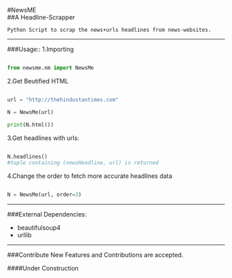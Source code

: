 #NewsME  
##A Headline-Scrapper

`Python Script to scrap the news+urls headlines from news-websites.`

***
###Usage::
1.Importing 
```python

from newsme.nm import NewsMe

```

2.Get Beutified HTML
```python

url = "http://thehindustantimes.com"

N = NewsMe(url)

print(N.html())

```

3.Get headlines with urls:
```python

N.headlines()
#tuple containing (newsHeadline, url) is returned

```

4.Change the order to fetch more accurate headlines data
```python

N = NewsMe(url, order=3)

```
***
###External Dependencies:

* beautifulsoup4
* urllib

***
###Contribute
New Features and Contributions are accepted.

####Under Construction
